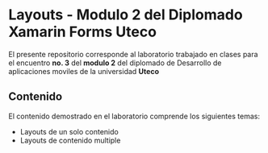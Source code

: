 # Layouts - Modulo 2 del Diplomado Xamarin Forms Uteco

El presente repositorio corresponde al laboratorio trabajado en clases para el encuentro **no. 3** del **modulo 2** del diplomado de Desarrollo de aplicaciones moviles de la universidad **Uteco**

## Contenido
El contenido demostrado en el laboratorio comprende los siguientes temas:
* Layouts de un solo contenido
* Layouts de contenido multiple